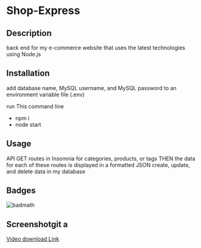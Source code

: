 # Shop-Express

## Description 

back end for my e-commerce website that uses the latest technologies using Node.js


## Installation
add  database name, MySQL username, and MySQL password to an environment variable file (.env)

run This command line 
* npm i
* node start


## Usage 
API GET routes in Insomnia for categories, products, or tags
THEN the data for each of these routes is displayed in a formatted JSON
create, update, and delete data in my database

## Badges

![badmath](https://img.shields.io/github/languages/top/nielsenjared/badmath)

## Screenshotgit a
[Video download Link](https://github.com/alotfey/Employee-Tracker/blob/main/media/Untitled_%20Jan%209,%202022%205_32%20PM.webm?raw=true)
